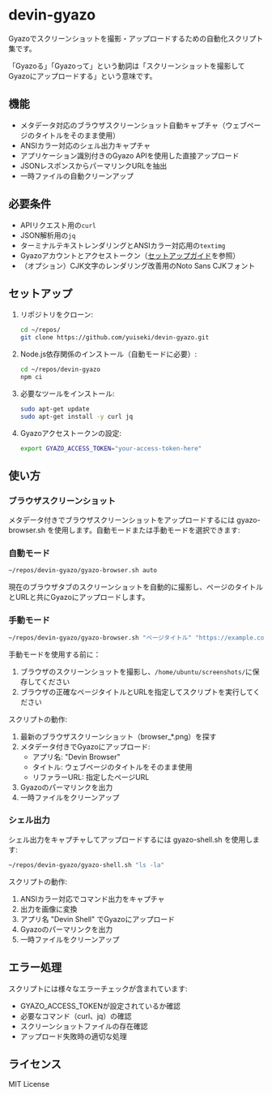 # devin-gyazo

Gyazoでスクリーンショットを撮影・アップロードするための自動化スクリプト集です。

「Gyazoる」「Gyazoって」という動詞は「スクリーンショットを撮影してGyazoにアップロードする」という意味です。

## 機能

- メタデータ対応のブラウザスクリーンショット自動キャプチャ（ウェブページのタイトルをそのまま使用）
- ANSIカラー対応のシェル出力キャプチャ
- アプリケーション識別付きのGyazo APIを使用した直接アップロード
- JSONレスポンスからパーマリンクURLを抽出
- 一時ファイルの自動クリーンアップ

## 必要条件

- APIリクエスト用の`curl`
- JSON解析用の`jq`
- ターミナルテキストレンダリングとANSIカラー対応用の`textimg`
- Gyazoアカウントとアクセストークン（[セットアップガイド](SETUP.ja.md)を参照）
- （オプション）CJK文字のレンダリング改善用のNoto Sans CJKフォント

## セットアップ

1. リポジトリをクローン:
   ```bash
   cd ~/repos/
   git clone https://github.com/yuiseki/devin-gyazo.git
   ```

2. Node.js依存関係のインストール（自動モードに必要）:
   ```bash
   cd ~/repos/devin-gyazo
   npm ci
   ```

3. 必要なツールをインストール:
   ```bash
   sudo apt-get update
   sudo apt-get install -y curl jq
   ```

2. Gyazoアクセストークンの設定:
   ```bash
   export GYAZO_ACCESS_TOKEN="your-access-token-here"
   ```

## 使い方

### ブラウザスクリーンショット

メタデータ付きでブラウザスクリーンショットをアップロードするには gyazo-browser.sh を使用します。自動モードまたは手動モードを選択できます:

### 自動モード
```bash
~/repos/devin-gyazo/gyazo-browser.sh auto
```
現在のブラウザタブのスクリーンショットを自動的に撮影し、ページのタイトルとURLと共にGyazoにアップロードします。

### 手動モード
```bash
~/repos/devin-gyazo/gyazo-browser.sh "ページタイトル" "https://example.com"
```
手動モードを使用する前に：
1. ブラウザのスクリーンショットを撮影し、`/home/ubuntu/screenshots/`に保存してください
2. ブラウザの正確なページタイトルとURLを指定してスクリプトを実行してください

スクリプトの動作:
1. 最新のブラウザスクリーンショット（browser_*.png）を探す
2. メタデータ付きでGyazoにアップロード:
   - アプリ名: "Devin Browser"
   - タイトル: ウェブページのタイトルをそのまま使用
   - リファラーURL: 指定したページURL
3. Gyazoのパーマリンクを出力
4. 一時ファイルをクリーンアップ

### シェル出力

シェル出力をキャプチャしてアップロードするには gyazo-shell.sh を使用します:

```bash
~/repos/devin-gyazo/gyazo-shell.sh "ls -la"
```

スクリプトの動作:
1. ANSIカラー対応でコマンド出力をキャプチャ
2. 出力を画像に変換
3. アプリ名 "Devin Shell" でGyazoにアップロード
4. Gyazoのパーマリンクを出力
5. 一時ファイルをクリーンアップ

## エラー処理

スクリプトには様々なエラーチェックが含まれています:
- GYAZO_ACCESS_TOKENが設定されているか確認
- 必要なコマンド（curl、jq）の確認
- スクリーンショットファイルの存在確認
- アップロード失敗時の適切な処理

## ライセンス

MIT License
